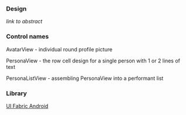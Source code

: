 ### Design

_link to abstract_

### Control names

AvatarView - individual round profile picture

PersonaView - the row cell design for a single person with 1 or 2 lines of text

PersonaListView - assembling PersonaView into a performant list

### Library

[UI Fabric Android](https://github.com/OfficeDev/ui-fabric-android)

